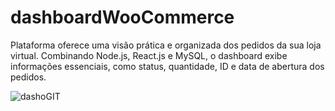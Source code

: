 # dashboardWooCommerce
Plataforma oferece uma visão prática e organizada dos pedidos da sua loja virtual. Combinando Node.js, React.js e MySQL, o dashboard exibe informações essenciais, como status, quantidade, ID e data de abertura dos pedidos.

![dashoGIT](https://github.com/Henrry-Maximo/dashboardWooCommerce/assets/99754637/9d3e1013-cd6c-4a8e-94e0-9257c93a7b55)
